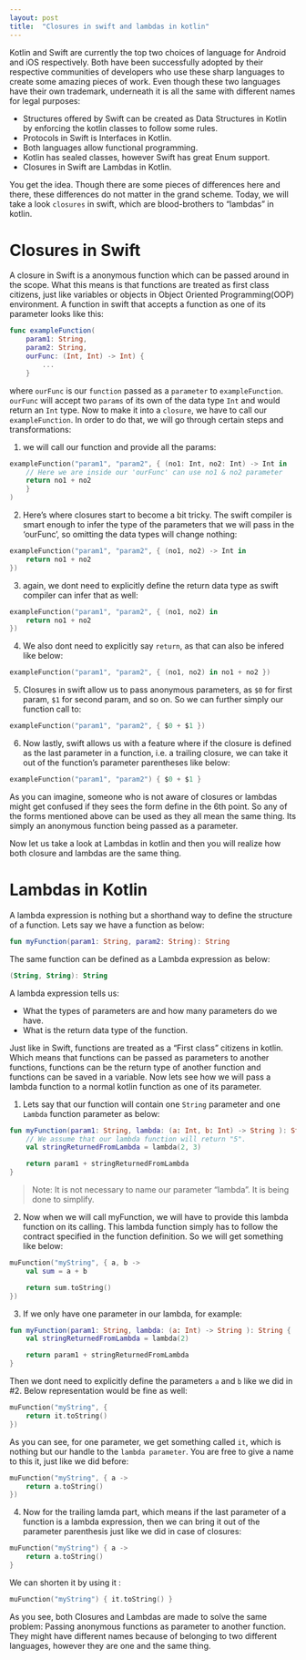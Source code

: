 ```yaml
---
layout: post
title:  "Closures in swift and lambdas in kotlin"
---
```

Kotlin and Swift are currently the top two choices of language for Android and iOS respectively. Both have been successfully adopted by their respective communities of developers who use these sharp languages to create some amazing pieces of work. Even though these two languages have their own trademark, underneath it is all the same with different names for legal purposes:
* Structures offered by Swift can be created as Data Structures in Kotlin by enforcing the kotlin classes to follow some rules.
* Protocols in Swift is Interfaces in Kotlin.
* Both languages allow functional programming.
* Kotlin has sealed classes, however Swift has great Enum support.
* Closures in Swift are Lambdas in Kotlin.

You get the idea. Though there are some pieces of differences here and there, these differences do not matter in the grand scheme. Today, we will take a look `closures` in swift, which are blood-brothers to “lambdas” in kotlin.

# Closures in Swift
A closure in Swift is a anonymous function which can be passed around in the scope. What this means is that functions are treated as first class citizens, just like variables or objects in Object Oriented Programming(OOP) environment. A function in swift that accepts a function as one of its parameter looks like this:
```swift
func exampleFunction(
    param1: String, 
    param2: String, 
    ourFunc: (Int, Int) -> Int) {
        ...
    }
```

where `ourFunc` is our `function` passed as a `parameter` to `exampleFunction`. `ourFunc` will accept two `params` of its own of the data type `Int` and would return an `Int` type. Now to make it into a `closure`, we have to call our `exampleFunction`. In order to do that, we will go through certain steps and transformations:
1. we will call our function and provide all the params:
```swift
exampleFunction("param1", "param2", { (no1: Int, no2: Int) -> Int in
    // Here we are inside our 'ourFunc' can use no1 & no2 parameter
    return no1 + no2
    }
)
```

2. Here’s where closures start to become a bit tricky. The swift compiler is smart enough to infer the type of the parameters that we will pass in the ‘ourFunc’, so omitting the data types will change nothing:
```swift
exampleFunction("param1", "param2", { (no1, no2) -> Int in
    return no1 + no2
})
```

3. again, we dont need to explicitly define the return data type as swift compiler can infer that as well:
```swift
exampleFunction("param1", "param2", { (no1, no2) in
    return no1 + no2
})
```

4. We also dont need to explicitly say `return`, as that can also be infered like below:
```swift
exampleFunction("param1", "param2", { (no1, no2) in no1 + no2 })
```

5. Closures in swift allow us to pass anonymous parameters, as `$0` for first param, `$1` for second param, and so on. So we can further simply our function call to:
```swift
exampleFunction("param1", "param2", { $0 + $1 })
```

6. Now lastly, swift allows us with a feature where if the closure is defined as the last parameter in a function, i.e. a trailing closure, we can take it out of the function’s parameter parentheses like below:
```swift
exampleFunction("param1", "param2") { $0 + $1 }
```

As you can imagine, someone who is not aware of closures or lambdas might get confused if they sees the form define in the 6th point. So any of the forms mentioned above can be used as they all mean the same thing. Its simply an anonymous function being passed as a parameter.

Now let us take a look at Lambdas in kotlin and then you will realize how both closure and lambdas are the same thing.

# Lambdas in Kotlin
A lambda expression is nothing but a shorthand way to define the structure of a function. Lets say we have a function as below:
```kotlin
fun myFunction(param1: String, param2: String): String
```

The same function can be defined as a Lambda expression as below:
```kotlin
(String, String): String
```

A lambda expression tells us:
* What the types of parameters are and how many parameters do we have.
* What is the return data type of the function.

Just like in Swift, functions are treated as a “First class” citizens in kotlin. Which means that functions can be passed as parameters to another functions, functions can be the return type of another function and functions can be saved in a variable. Now lets see how we will pass a lambda function to a normal kotlin function as one of its parameter.

1. Lets say that our function will contain one `String` parameter and one `Lambda` function parameter as below:
```kotlin
fun myFunction(param1: String, lambda: (a: Int, b: Int) -> String ): String {
    // We assume that our lambda function will return "5".
    val stringReturnedFromLambda = lambda(2, 3)

    return param1 + stringReturnedFromLambda
}
```
> Note: It is not necessary to name our parameter “lambda”. It is being done to simplify.

2. Now when we will call myFunction, we will have to provide this lambda function on its calling. This lambda function simply has to follow the contract specified in the function definition. So we will get something like below:
```kotlin
muFunction("myString", { a, b ->
    val sum = a + b

    return sum.toString()
})
```

3. If we only have one parameter in our lambda, for example:
```kotlin
fun myFunction(param1: String, lambda: (a: Int) -> String ): String {
    val stringReturnedFromLambda = lambda(2)

    return param1 + stringReturnedFromLambda
}
```
Then we dont need to explicitly define the parameters `a` and `b` like we did in #2. Below representation would be fine as well:
```kotlin
muFunction("myString", { 
    return it.toString()
})
```
As you can see, for one parameter, we get something called `it`, which is nothing but our handle to the `lambda parameter`. You are free to give a name to this it, just like we did before:
```kotlin
muFunction("myString", { a ->
    return a.toString()
})
```

4. Now for the trailing lamda part, which means if the last parameter of a function is a lambda expression, then we can bring it out of the parameter parenthesis just like we did in case of closures:
```kotlin
muFunction("myString") { a ->
    return a.toString()
}
```
We can shorten it by using it :
```kotlin
muFunction("myString") { it.toString() }
```

As you see, both Closures and Lambdas are made to solve the same problem: Passing anonymous functions as parameter to another function. They might have different names because of belonging to two different languages, however they are one and the same thing.